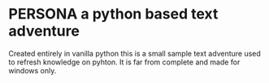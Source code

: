 # PERSONA a python based text adventure

Created entirely in vanilla python this is a small sample text adventure used to refresh knowledge on pyhton. 
It is far from complete and made for windows only. 



